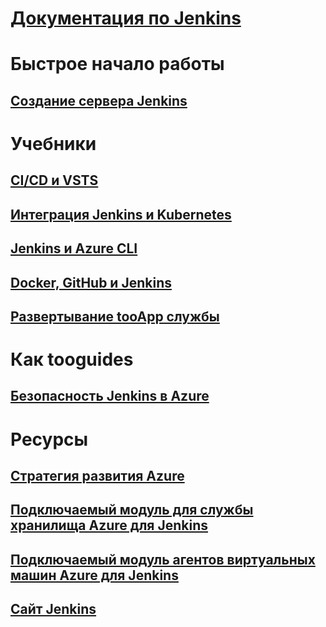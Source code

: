# [Документация по Jenkins](index.md)
# Быстрое начало работы
## [Создание сервера Jenkins](/azure/jenkins/install-jenkins-solution-template)
# Учебники
## [CI/CD и VSTS](https://www.visualstudio.com/docs/build/apps/jenkins/build-deploy-jenkins)
## [Интеграция Jenkins и Kubernetes](/azure/container-service/container-service-kubernetes-jenkins)
## [Jenkins и Azure CLI](/azure/jenkins/execute-cli-jenkins-pipeline)
## [Docker, GitHub и Jenkins](/azure/virtual-machines/linux/tutorial-jenkins-github-docker-cicd)
## [Развертывание tooApp службы](/azure/jenkins/deploy-Jenkins-app-service-plugin)
# Как tooguides
## [Безопасность Jenkins в Azure](https://jenkins.io/blog/2017/04/20/secure-jenkins-on-azure/)
# Ресурсы
## [Стратегия развития Azure](https://azure.microsoft.com/roadmap/)
## [Подключаемый модуль для службы хранилища Azure для Jenkins](https://plugins.jenkins.io/windows-azure-storage)
## [Подключаемый модуль агентов виртуальных машин Azure для Jenkins](https://plugins.jenkins.io/azure-vm-agents)
## [Сайт Jenkins](https://jenkins.io/)
